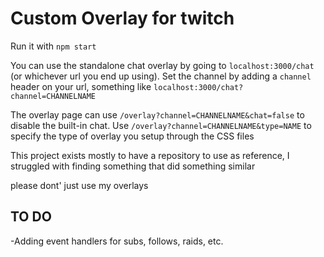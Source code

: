 # Custom Overlay for twitch

Run it with `npm start`

You can use the standalone chat overlay by going to `localhost:3000/chat` (or whichever url you end up using).
Set the channel by adding a `channel` header on your url, something like `localhost:3000/chat?channel=CHANNELNAME`

The overlay page can use `/overlay?channel=CHANNELNAME&chat=false` to disable the built-in chat. 
Use `/overlay?channel=CHANNELNAME&type=NAME` to specify the type of overlay you setup through the CSS files

This project exists mostly to have a repository to use as reference, I struggled with finding something that did something similar

please dont' just use my overlays

## TO DO

-Adding event handlers for subs, follows, raids, etc.